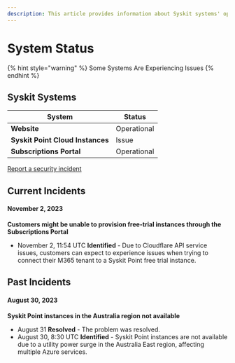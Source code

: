 ```yaml
---
description: This article provides information about Syskit systems' operationality.
---
```


# System Status

{% hint style="warning" %}
Some Systems Are Experiencing Issues
{% endhint %}

## Syskit Systems

| System                           | Status      |
| -------------------------------- | ----------- |
| **Website**                      | Operational |
| **Syskit Point Cloud Instances** | Issue |
| **Subscriptions Portal**         | Operational |

[Report a security incident](report-security-incident.md)

## Current Incidents

#### November 2, 2023
**Customers might be unable to provision free-trial instances through the Subscriptions Portal**
* November 2, 11:54 UTC **Identified** - Due to Cloudflare API service issues, customers can expect to experience issues when trying to connect their M365 tenant to a Syskit Point free trial instance.

## Past Incidents

#### August 30, 2023
**Syskit Point instances in the Australia region not available**
* August 31 **Resolved** - The problem was resolved.
* August 30, 8:30 UTC **Identified** - Syskit Point instances are not available due to a utility power surge in the Australia East region, affecting multiple Azure services.